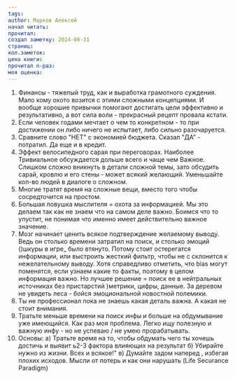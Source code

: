 ```yaml
---
tags: 
author: Марков Алексей
начал читать: 
прочитал: 
создал заметку: 2024-08-31
страниц: 
кол.заметок: 
цена книги: 
прочитал n-раз: 
моя оценка:
---
```

1. Финансы - тяжелый труд, как и выработка грамотного суждения. Мало кому охото возится с этими сложными концепциями. И вообще хорошие привычки помогают достигать цели эффективно и результативно, а вот сила воли - прекрасный рецепт провала кстати.
2. Если человек годами мечтает о чем то конкретном - то при достижении он либо ничего не испытает, либо сильно разочаруется.
3. Сравните слово "НЕТ" с экономией бюджета. Сказал "ДА" - потратил. Да еще и в кредит.
4. Эффект велосипедного сарая при переговорах. Наиболее Тривиальное обсуждается дольше всего и чаще чем Важное. Слишком сложно вникнуть в детали сложной темы, зато обсудить сарай, кровлю и его стены - может всякий желающий. Уменьшайте кол-во людей в диалоге о сложном.
5. Многие тратят время на сложные вещи, вместо того чтобы сосредточится на простом.
6. Большая ловушка мыслителя = охота за информацией. Мы это делаем так как не знаем что на самом деле важно. Боимся что то упустит, не понимая что именно имеет действительно важное значение.
7. Мозг начинает ценить всякое подтверждение желаемому выводу. Ведь он столько времени затратил на поиск, и столько эмоций ()шкуры в игре_ было втянуто. Потому стоит остерегатся информации, или выстроить жесткий фильтр, чтобы не с склонится к нежелательному выводу. Хотя справедливо отметить, что bias могут поменятся, если узнаем какие то факты, поэтому в целом информация важно. Но лучшее решение = поиск ее в нейтральных источниках без пристарстий )метрики, цифры, данные. За деревом не увидеть леса - бойся эмоциональной новостной полемики.
8. Ты не профессионал пока не знаешь какая деталь важна. А какая не стоит внимания.
9. Тратьте меньше времени на поиск инфы и больше на обдумывание уже имеющийся. Как раз моя проблема. Легко ищу полезную и важную инфу - но не успеваю / не умею прорабатывать.
10. Основы:
    а) Тратьте время на то, чтобы обдумать чего ты хочешь достичь и выявит ь2-3 фактора влияющих на результат
    б) Убирайте нужно из жизни. Всех и всякое!"
    в) Думайте задом наперед , избегая плохих исходов. Мысли от потерь и как они нарушать (Life Securance Paradigm)
    
